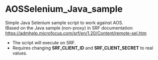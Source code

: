# AOSSelenium_Java_sample

Simple Java Selenium sample script to work against AOS.
<br>IBased on the Java sample (non-proxy) in SRF documentation: https://admhelp.microfocus.com/srf/en/1.20/Content/remote-sel.htm 
<ul>
<li>The script will execute on SRF. 
<li>Requires changing <b>SRF_CLIENT_ID</b> and <b>SRF_CLIENT_SECRET</b> to real values.
</ul>
